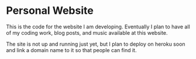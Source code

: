 # Personal Website

This is the code for the website I am developing. Eventually I plan to have all of my coding work, blog posts, 
and music available at this website.

The site is not up and running just yet, but I plan to deploy on heroku soon and link a domain name to it
so that people can find it.
